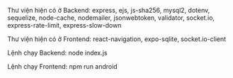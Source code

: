 Thư viện hiện có ở Backend: express, ejs, js-sha256, mysql2, dotenv, sequelize, node-cache, nodemailer, jsonwebtoken, validator, socket.io, express-rate-limit, express-slow-down

Thư viện hiện có ở Frontend: react-navigation, expo-sqlite, socket.io-client

Lệnh chạy Backend: node index.js

Lệnh chạy Frontend: npm run android